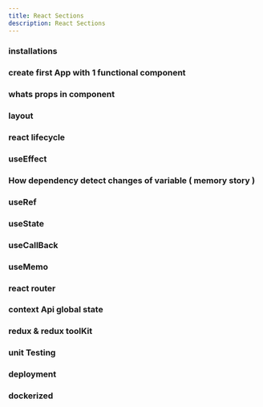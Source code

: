 ```yaml
---
title: React Sections
description: React Sections
---
```



### installations
### create first App with 1 functional component
### whats props in component
### layout
### react lifecycle
### useEffect
### How dependency detect changes of variable ( memory story )
### useRef
### useState
### useCallBack
### useMemo
### react router
### context Api global state
### redux & redux toolKit
### unit Testing
### deployment
### dockerized

